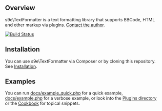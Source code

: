 ## Overview

s9e\\TextFormatter is a text formatting library that supports BBCode, HTML and other markup via plugins. <a href="&#109;&#97;&#105;&#108;&#116;&#111;&#58;&#115;&#57;&#101;&#46;&#100;&#101;&#118;&#64;&#103;&#109;&#97;&#105;&#108;&#46;&#99;&#111;&#109;">Contact the author</a>.

[![Build Status](https://travis-ci.org/s9e/TextFormatter.png?branch=master)](https://travis-ci.org/s9e/TextFormatter)

## Installation

You can use s9e\\TextFormatter via Composer or by cloning this repository. See [Installation](https://github.com/s9e/TextFormatter/blob/master/docs/Cookbook/Getting_started/00_Installation.md).

## Examples

You can run [docs/example_quick.php](https://github.com/s9e/TextFormatter/blob/master/docs/example_quick.php) for a quick example, [docs/example.php](https://github.com/s9e/TextFormatter/blob/master/docs/example.php) for a verbose example, or look into the [Plugins directory](https://github.com/s9e/TextFormatter/tree/master/src/s9e/TextFormatter/Plugins) or the [Cookbook](https://github.com/s9e/TextFormatter/tree/master/docs/Cookbook) for topical snippets.
